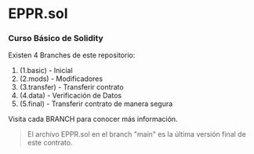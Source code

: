 # EPPR.sol
### Curso Básico de Solidity

Existen 4 Branches de este repositorio:
1. (1.basic) - Inicial
2. (2.mods) - Modificadores
3. (3.transfer) - Transferir contrato
4. (4.data) - Verificación de Datos
5. (5.final) - Transferir contrato de manera segura

Visita cada BRANCH para conocer más información.

> El archivo EPPR.sol en el branch "main" es la última versión final de este contrato.
